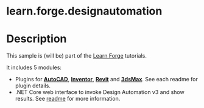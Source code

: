 # learn.forge.designautomation

# Description

This sample is (will be) part of the [Learn Forge](http://learnforge.autodesk.io) tutorials.

It includes 5 modules:

- Plugins for **[AutoCAD](autocad/README.md)**, **[Inventor](inventor/README.md)**, **[Revit](revit/README.md)** and **[3dsMax](3dsmax/README.md)**. See each readme for plugin details.
- .NET Core web interface to invoke Design Automation v3 and show results. See [readme](webapp/README.md) for more information.